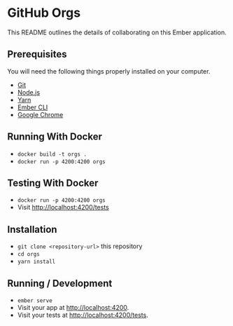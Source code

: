 # GitHub Orgs

This README outlines the details of collaborating on this Ember application.

## Prerequisites

You will need the following things properly installed on your computer.

- [Git](https://git-scm.com/)
- [Node.js](https://nodejs.org/)
- [Yarn](https://yarnpkg.com/)
- [Ember CLI](https://cli.emberjs.com/release/)
- [Google Chrome](https://google.com/chrome/)

## Running With Docker

- `docker build -t orgs .`
- `docker run -p 4200:4200 orgs`

## Testing With Docker

- `docker run -p 4200:4200 orgs`
- Visit [http://localhost:4200/tests](http://localhost:4200/tests)

## Installation

- `git clone <repository-url>` this repository
- `cd orgs`
- `yarn install`

## Running / Development

- `ember serve`
- Visit your app at [http://localhost:4200](http://localhost:4200).
- Visit your tests at [http://localhost:4200/tests](http://localhost:4200/tests).
